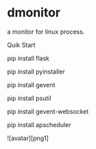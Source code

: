 # dmonitor
a monitor for linux process.


Quik Start

pip install flask

pip install pyinstaller

<!-- pip install gunicorn -->

pip install gevent

pip install psutil

pip install gevent-websocket

pip install apscheduler

![avatar][png1] 
